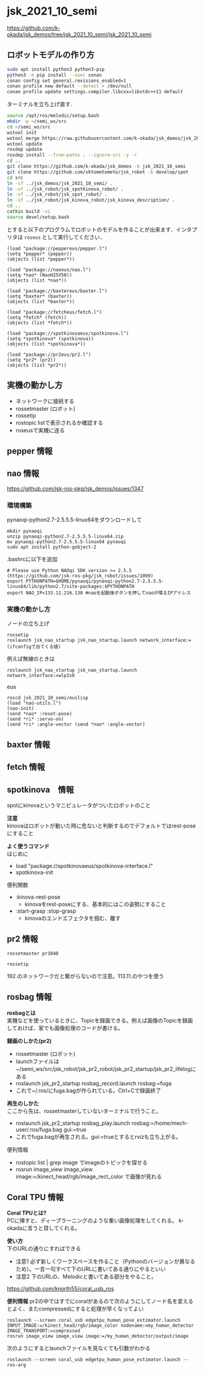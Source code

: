 # jsk_2021_10_semi

https://github.com/k-okada/jsk_demos/tree/jsk_2021_10_semi/jsk_2021_10_semi

## ロボットモデルの作り方

```bash
sudo apt install python3 python3-pip
python3 -m pip install --user conan
conan config set general.revisions_enabled=1
conan profile new default --detect > /dev/null
conan profile update settings.compiler.libcxx=libstdc++11 default
```

ターミナルを立ち上げ直す.

```bash
source /opt/ros/melodic/setup.bash
mkdir -p ~/semi_ws/src
cd ~/semi_ws/src
wstool init
wstool merge https://raw.githubusercontent.com/k-okada/jsk_demos/jsk_2021_10_semi/jsk_2021_10_semi/semi.rosinstall
wstool update
rosdep update
rosdep install --from-paths . --ignore-src -y -r
cd ..
git clone https://github.com/k-okada/jsk_demos -b jsk_2021_10_semi
git clone https://github.com/sktometometo/jsk_robot -b develop/spot
cd src
ln -sf ../jsk_demos/jsk_2021_10_semi/ .
ln -sf ../jsk_robot/jsk_spotkinova_robot/ .
ln -sf ../jsk_robot/jsk_spot_robot/ .
ln -sf ../jsk_robot/jsk_kinova_robot/jsk_kinova_description/ .
cd ..
catkin build -vi
source devel/setup.bash
```

とすると以下のプログラムでロボットのモデルを作ることが出来ます．インタプリタは `roseus` として実行してください．

```
(load "package://peppereus/pepper.l")
(setq *pepper* (pepper))
(objects (list *pepper*))

(load "package://naoeus/nao.l")
(setq *nao* (NaoH25V50))
(objects (list *nao*))

(load "package://baxtereus/baxter.l")
(setq *baxter* (baxter))
(objects (list *baxter*))

(load "package://fetcheus/fetch.l")
(setq *fetch* (fetch))
(objects (list *fetch*))

(load "package://spotkinovaeus/spotkinova.l")
(setq *spotkinova* (spotkinova))
(objects (list *spotkinova*))

(load "package://pr2eus/pr2.l")
(setq *pr2* (pr2))
(objects (list *pr2*))
```

## 実機の動かし方
- ネットワークに接続する  
- rossetmaster (ロボット)
- rossetip
- rostopic listで表示されるか確認する
- roseusで実機に送る

## pepper 情報
## nao 情報
https://github.com/jsk-ros-pkg/jsk_demos/issues/1347
### 環境構築
pynaoqi-python2.7-2.5.5.5-linux64をダウンロードして
```
mkdir pynaoqi
unzip pynaoqi-python2.7-2.5.5.5-linux64.zip
mv pynaoqi-python2.7-2.5.5.5-linux64 pynaoqi
sudo apt install python-gobject-2
```

.bashrcに以下を追加
```
# Please use Python NAOqi SDK version >= 2.5.5 (https://github.com/jsk-ros-pkg/jsk_robot/issues/1099)                                                          
export PYTHONPATH=$HOME/pynaoqi/pynaoqi-python2.7-2.5.5.5-linux64/lib/python2.7/site-packages:$PYTHONPATH
export NAO_IP=133.11.216.130 #naoを起動後ボタンを押してnaoが喋るIPアドレス
```

### 実機の動かし方
ノードの立ち上げ
```
rossetip
roslaunch jsk_nao_startup jsk_nao_startup.launch network_interface:=(ifconfigで出てくる値)
```
例えば無線のときは
```
roslaunch jsk_nao_startup jsk_nao_startup.launch network_interface:=wlp2s0
```
eus
```
roscd jsk_2021_10_semi/euslisp
(load "nao-utils.l")
(nao-init)
(send *nao* :reset-pose)
(send *ri* :servo-on)
(send *ri* :angle-vector (send *nao* :angle-vector)
```

## baxter 情報
## fetch 情報
## spotkinova　情報
spotにkinovaというマニピュレータがついたロボットのこと  
  
**注意**  
kinovaはロボットが動いた時に危ないと判断するのでデフォルトではrest-poseにすること  
  
**よく使うコマンド**  
はじめに  
- load "package://spotkinovaeus/spotkinova-interface.l"
- spotkinova-init  
  
便利関数
- :kinova-rest-pose
    - kinovaをrest-poseにする、基本的にはこの姿勢にすること  
- :start-grasp :stop-grasp
    - kinovaのエンドエフェクタを掴む、離す

## pr2 情報

```
rossetmaster pr1040

rossetip

```
192.のネットワークだと繋がらないので注意。113.11.のやつを使う

## rosbag 情報
**rosbagとは**  
実機などを使っているときに、Topicを録画できる。例えば画像のTopicを録画しておけば、家でも画像処理のコードが書ける。

**録画のしかた(pr2)**  
- rossetmaster (ロボット)
- launchファイルは~/semi_ws/src/jsk_robot/jsk_pr2_robot/jsk_pr2_startup/jsk_pr2_lifelogにある
- roslaunch jsk_pr2_startup rosbag_record.launch rosbag:=fuga
- これで~/.ros/にfuga.bagが作られている。Ctrl+Cで録画終了

**再生のしかた**  
ここから先は、rossetmasterしていないターミナルで行うこと。
- roslaunch jsk_pr2_startup rosbag_play.launch rosbag:=/home/mech-user/.ros/fuga.bag  gui:=true
- これでfuga.bagが再生される。gui:=trueとするとrvizも立ち上がる。

便利情報
- rostopic list | grep image でimageのトピックを探せる
- rosrun image_view image_view image:=/kinect_head/rgb/image_rect_color で画像が見れる

## Coral TPU 情報
**Coral TPUとは?**  
PCに挿すと、ディープラーニングのような重い画像処理をしてくれる。
k-okadaに言うと貸してくれる。

**使い方**  
下のURLの通りにすればできる
- 注意1 必ず新しくワークスペースを作ること（Pythonのバージョンが異なるため）。一言一句すべて下のURLに書いてある通りにやるといい
- 注意2 下のURLの、Melodicと書いてある部分をやること。

https://github.com/knorth55/coral_usb_ros

**便利情報**
pr2の中ではすでにcoralがあるので次のようにしてノード名を変えるとよく、またcompressedにすると処理が早くなってよい
```
roslaunch --screen coral_usb edgetpu_human_pose_estimator.launch INPUT_IMAGE:=/kinect_head/rgb/image_color nodename:=my_human_detector IMAGE_TRANSPORT:=compressed
rosrun image_view image_view image:=/my_human_detector/output/image
```
次のようにするとlaunchファイルを見なくても引数がわかる
```
roslaunch --screen coral_usb edgetpu_human_pose_estimator.launch --ros-arg
```
